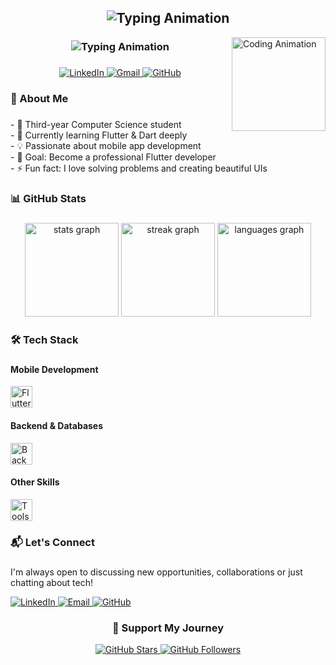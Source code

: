 <h2 align="center">
  <img src="https://readme-typing-svg.herokuapp.com?size=24&duration=3000&pause=800&color=FF69B4&center=true&vCenter=true&width=500&lines=Hi+👋!+I'm+Maram+Basyouni" alt="Typing Animation">
</h2>

<img align="right" height="150" src="https://i.pinimg.com/originals/14/a6/93/14a69305d33439df7fb4efc6f94b5308.gif" alt="Coding Animation" />

<h3 align="center">
  <img src="https://readme-typing-svg.herokuapp.com?size=22&color=FF69B4&center=true&vCenter=true&width=400&lines=Flutter+Developer+%7C+Computer+Science+Student" alt="Typing Animation">
</h3>

###

<div align="center">
  <a href="https://www.linkedin.com/in/maram-basyone-4a2163272/" target="_blank">
    <img src="https://img.shields.io/badge/LinkedIn-0077B5?style=for-the-badge&logo=linkedin&logoColor=white" alt="LinkedIn">
  </a>
  <a href="mailto:your-email@example.com" target="_blank">
    <img src="https://img.shields.io/badge/Gmail-D14836?style=for-the-badge&logo=gmail&logoColor=white" alt="Gmail">
  </a>
  <a href="https://github.com/marambasyone27" target="_blank">
    <img src="https://img.shields.io/badge/GitHub-100000?style=for-the-badge&logo=github&logoColor=white" alt="GitHub">
  </a>
</div>

###

<h3 align="left">🚀 About Me</h3>

###

<p align="left">
- 🔭 Third-year Computer Science student<br>
- 🌱 Currently learning Flutter & Dart deeply<br>
- 💡 Passionate about mobile app development<br>
- 🎯 Goal: Become a professional Flutter developer<br>
- ⚡ Fun fact: I love solving problems and creating beautiful UIs
</p>

###

<h3 align="left">📊 GitHub Stats</h3>

###

<div align="center">
  <img src="https://github-readme-stats.vercel.app/api?username=marambasyone27&hide_title=false&hide_rank=false&show_icons=true&include_all_commits=true&count_private=true&disable_animations=false&theme=dracula&locale=en&hide_border=true" height="150" alt="stats graph" />
  <img src="https://streak-stats.demolab.com?user=marambasyone27&locale=en&mode=daily&theme=dracula&hide_border=false&border_radius=5" height="150" alt="streak graph" />
  <img src="https://github-readme-stats.vercel.app/api/top-langs?username=marambasyone27&locale=en&hide_title=false&layout=compact&card_width=320&langs_count=5&theme=dracula&hide_border=false" height="150" alt="languages graph" />
</div>

###

<h3 align="left">🛠 Tech Stack</h3>

###

<div align="left">
  <h4>Mobile Development</h4>
  <img src="https://skillicons.dev/icons?i=flutter,dart" height="35" alt="Flutter & Dart" />
  
  <h4>Backend & Databases</h4>
  <img src="https://skillicons.dev/icons?i=firebase,supabase,sqlite" height="35" alt="Backend Technologies" />
  
  <h4>Other Skills</h4>
  <img src="https://skillicons.dev/icons?i=git,github,vscode" height="35" alt="Tools" />
</div>

###

<h3 align="left">📬 Let's Connect</h3>

###

<div align="left">
  <p>I'm always open to discussing new opportunities, collaborations or just chatting about tech!</p>
  
  <a href="https://www.linkedin.com/in/maram-basyone-4a2163272/" target="_blank">
    <img src="https://img.shields.io/badge/Connect_with_me_on_LinkedIn-0077B5?style=for-the-badge&logo=linkedin&logoColor=white" alt="LinkedIn">
  </a>
  
  <a href="mailto:your-email@example.com" target="_blank">
    <img src="https://img.shields.io/badge/Email_Me-D14836?style=for-the-badge&logo=gmail&logoColor=white" alt="Email">
  </a>
  
  <a href="https://github.com/marambasyone27" target="_blank">
    <img src="https://img.shields.io/badge/Follow_me_on_GitHub-100000?style=for-the-badge&logo=github&logoColor=white" alt="GitHub">
  </a>
</div>

###

<h3 align="center">💖 Support My Journey</h3>

<p align="center">
  <a href="https://github.com/marambasyone27">
    <img src="https://img.shields.io/github/stars/marambasyone27?style=social" alt="GitHub Stars">
    <img src="https://img.shields.io/github/followers/marambasyone27?label=Follow&style=social" alt="GitHub Followers">
  </a>
</p>
